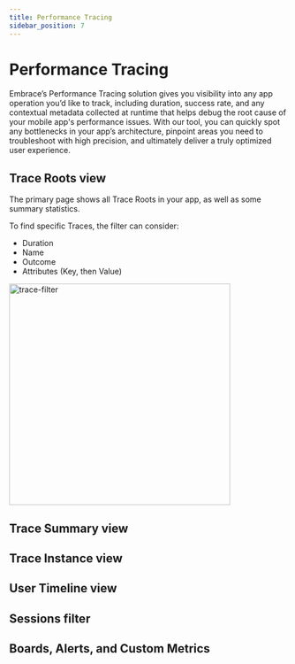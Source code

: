 ```yaml
---
title: Performance Tracing
sidebar_position: 7
---
```


# Performance Tracing

Embrace’s Performance Tracing solution gives you visibility into any app operation you’d like to track, including duration, success rate, and any contextual metadata collected at runtime that helps debug the root cause of your mobile app's performance issues. With our tool, you can quickly spot any bottlenecks in your app’s architecture, pinpoint areas you need to troubleshoot with high precision, and ultimately deliver a truly optimized user experience.

## Trace Roots view
The primary page shows all Trace Roots in your app, as well as some summary statistics.

To find specific Traces, the filter can consider:
* Duration
* Name
* Outcome
* Attributes (Key, then Value)


<img src="https://github.com/embrace-io/embrace-docs/assets/4923780/ee64b386-ed8f-4832-b0d3-9efcb55a039e" alt="trace-filter" width="400"/>


## Trace Summary view
## Trace Instance view
## User Timeline view
## Sessions filter
## Boards, Alerts, and Custom Metrics

